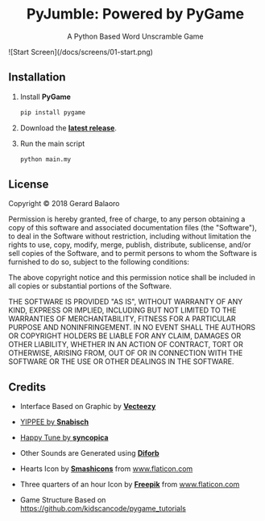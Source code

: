 <h1 align="center">PyJumble: Powered by PyGame</h1>
<p align="center">A Python Based Word Unscramble Game</p>
![Start Screen](/docs/screens/01-start.png)

## Installation

1. Install **PyGame**

   ```bash
   pip install pygame
   ```

2. Download the **[latest release](https://github.com/GerardBalaoro/PyJumble/releases)**.

3. Run the main script
   ```bash
   python main.my
   ```

## License

Copyright © 2018 Gerard Balaoro 

Permission is hereby granted, free of charge, to any person obtaining a copy of this software and associated documentation files (the "Software"), to deal in the Software without restriction, including without limitation the rights to use, copy, modify, merge, publish, distribute, sublicense, and/or sell copies of the Software, and to permit persons to whom the Software is furnished to do so, subject to the following conditions: 

The above copyright notice and this permission notice shall be included in all copies or substantial portions of the Software. 

THE SOFTWARE IS PROVIDED "AS IS", WITHOUT WARRANTY OF ANY KIND, EXPRESS OR IMPLIED, INCLUDING BUT NOT LIMITED TO THE WARRANTIES OF MERCHANTABILITY, FITNESS FOR A PARTICULAR PURPOSE AND NONINFRINGEMENT. IN NO EVENT SHALL THE AUTHORS OR COPYRIGHT HOLDERS BE LIABLE FOR ANY CLAIM, DAMAGES OR OTHER LIABILITY, WHETHER IN AN ACTION OF CONTRACT, TORT OR OTHERWISE, ARISING FROM, OUT OF OR IN CONNECTION WITH THE SOFTWARE OR THE USE OR OTHER DEALINGS IN THE SOFTWARE.

## Credits

* Interface Based on Graphic by **[Vecteezy](https://www.vecteezy.com)**
* [YIPPEE by **Snabisch**](https://opengameart.org/content/yippee)
* [Happy Tune by **syncopica**](https://opengameart.org/content/happy-tune)

* Other Sounds are Generated using **[Diforb](http://diforb.com)**

* Hearts Icon by **[Smashicons](https://smashicons.com/)** from www.flaticon.com

* Three quarters of an hour Icon by **[Freepik](http://www.freepik.com/)** from www.flaticon.com
* Game Structure Based on https://github.com/kidscancode/pygame_tutorials
